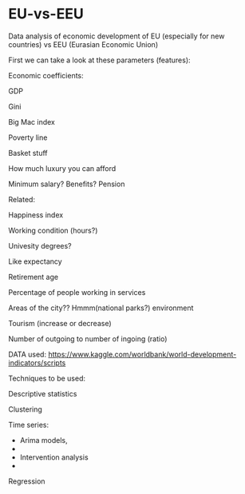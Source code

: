# EU-vs-EEU
Data analysis of economic development of EU (especially for new countries) vs EEU (Eurasian Economic Union) 


First we can take a look at these parameters (features):


Economic coefficients:  

GDP

Gini

Big Mac index

Poverty line

Basket stuff

How much luxury you can afford

Minimum salary? Benefits? Pension




Related:

Happiness index

Working condition (hours?)

Univesity degrees?

Like expectancy

Retirement age

Percentage of people working in services

Areas of the city?? Hmmm(national parks?) environment

Tourism (increase or decrease)

Number of outgoing to number of ingoing (ratio)



DATA used:
https://www.kaggle.com/worldbank/world-development-indicators/scripts

Techniques to be used:

Descriptive statistics

Clustering


Time series: 

- Arima models, 
- 
- Intervention analysis
- 
Regression
